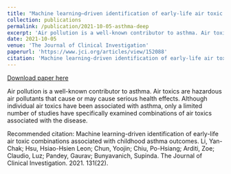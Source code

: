 ```yaml
---
title: "Machine learning–driven identification of early-life air toxic combinations associated with childhood asthma outcomes"
collection: publications
permalink: /publication/2021-10-05-asthma-deep
excerpt: 'Air pollution is a well-known contributor to asthma. Air toxics are hazardous air pollutants that cause or may cause serious health effects. Although individual air toxics have been associated with asthma, only a limited number of studies have specifically examined combinations of air toxics associated with the disease.'
date: 2021-10-05
venue: 'The Journal of Clinical Investigation'
paperurl: 'https://www.jci.org/articles/view/152088'
citation: 'Machine learning-driven identification of early-life air toxic combinations associated with childhood asthma outcomes. Li, Yan-Chak; Hsu, Hsiao-Hsien Leon; Chun, Yoojin; Chiu, Po-Hsiang; Arditi, Zoe; Claudio, Luz; Pandey, Gaurav; Bunyavanich, Supinda. The Journal of Clinical Investigation. 2021. 131(22).'
---
```


<a href='https://www.jci.org/articles/view/152088'>Download paper here</a>

Air pollution is a well-known contributor to asthma. Air toxics are hazardous air pollutants that cause or may cause serious health effects. Although individual air toxics have been associated with asthma, only a limited number of studies have specifically examined combinations of air toxics associated with the disease.

Recommended citation: Machine learning-driven identification of early-life air toxic combinations associated with childhood asthma outcomes. Li, Yan-Chak; Hsu, Hsiao-Hsien Leon; Chun, Yoojin; Chiu, Po-Hsiang; Arditi, Zoe; Claudio, Luz; Pandey, Gaurav; Bunyavanich, Supinda. The Journal of Clinical Investigation. 2021. 131(22).